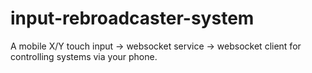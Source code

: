 # input-rebroadcaster-system
A mobile X/Y touch input -> websocket service -> websocket client for controlling systems via your phone.
